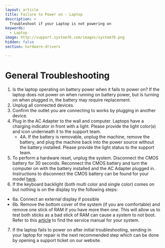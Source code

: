 ```yaml
---
layout: article
title: Failure to Power on - Laptop
description: >
  Troubleshoot if your Laptop is not powering on
keywords:
  - Laptop
image: http://support.system76.com/images/system76.png
hidden: false
section: hardware-drivers

---
```


# General Troubleshooting

1. Is the laptop operating on battery power when it fails to power on? If the laptop does not power on when running on battery power, but is turning on when plugged in, the battery may require replacement.
2. Unplug all connected devices.
3. Confirm the outlet you are connecting to works by plugging in another device.
4. Plug in the AC Adapter to the wall and computer. Laptops have a charging indicator in front with a light. Please provide the light color(s) and icon underneath it to the support team. 
   * 4A. If the battery is removable, unplug the machine, remove the battery, and plug the machine back into the power source without the battery installed. Please provide the light status to the support team. 
5. To perform a hardware reset, unplug the system. Disconnect the CMOS battery for 30 seconds. Reconnect the CMOS battery and turn the computer on with the battery installed and the AC Adapter plugged in. Instructions to disconnect the CMOS battery can be found for your model [here](https://tech-docs.system76.com/models/README.html). 
6. If the keyboard backlight (both multi color and single color) comes on but nothing is on the display try the following steps:
  * 6a. Connect an external display if possible
  * 6b. Remove the bottom cover of the system (if you are comfortable) and remove one stick of RAM if you have more then one. This will allow us to test both sticks as a bad stick of RAM can cause a system to not boot. Refer to this [article](https://support.system76.com/articles/service-manuals/) to find the service manual for your system.
7. If the laptop fails to power on after initial troubleshooting, sending in your laptop for repair is the next recommended step which can be done by opening a support ticket on our website.

